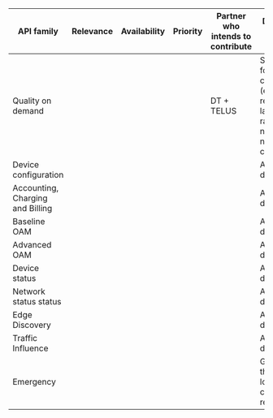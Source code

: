 | API family             | Relevance | Availability | Priority | Partner who intends to contribute                   | Description of API family | Supporting network capabilities | Tags (ITU-T / TM Forum)
| -----------------------| --------- | ------------ | -------- |----------------------------------------------------|---------------------------|---------------------------------|-------------|
| Quality on demand |||| DT + TELUS | Set quality for a mobile connection (e.g. required latency, bit rate). Get notification if network cannot fulfill. | | |
| Device configuration ||||| API family description ||
| Accounting, Charging and Billing ||||| API famility description |||
| Baseline OAM ||||| API famility description |||
| Advanced OAM ||||| API famility description |||
| Device status ||||| API famility description |||
| Network status status ||||| API famility description |||
| Edge Discovery ||||| API famility description |||
| Traffic Influence ||||| API famility description |||
| Emergency |||||Geocasting the diaster location and connectivity requirements|||
